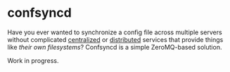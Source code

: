 # confsyncd

Have you ever wanted to synchronize a config file across multiple servers without  complicated [centralized](http://zookeeper.apache.org/) or [distributed](https://github.com/ha/doozerd) services that provide things like *their own filesystems*?
Confsyncd is a simple ZeroMQ-based solution.

Work in progress.
